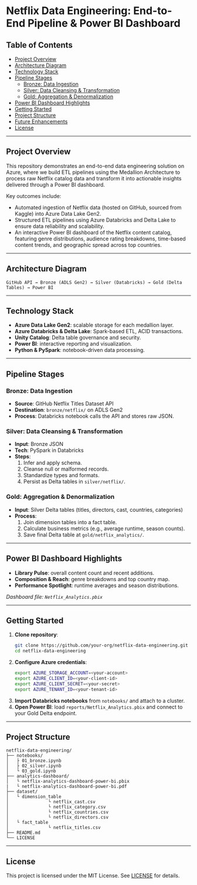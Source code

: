 
# Netflix Data Engineering: End-to-End Pipeline & Power BI Dashboard

## Table of Contents
- [Project Overview](#project-overview)
- [Architecture Diagram](#architecture-diagram)
- [Technology Stack](#technology-stack)
- [Pipeline Stages](#pipeline-stages)
  - [Bronze: Data Ingestion](#bronze-data-ingestion)
  - [Silver: Data Cleansing & Transformation](#silver-data-cleansing--transformation)
  - [Gold: Aggregation & Denormalization](#gold-aggregation--denormalization)
- [Power BI Dashboard Highlights](#power-bi-dashboard-highlights)
- [Getting Started](#getting-started)
- [Project Structure](#project-structure)
- [Future Enhancements](#future-enhancements)
- [License](#license)

---

## Project Overview
This repository demonstrates an end-to-end data engineering solution on Azure, where we build ETL pipelines using the Medallion Architecture to process raw Netflix catalog data and transform it into actionable insights delivered through a Power BI dashboard.

Key outcomes include:
- Automated ingestion of Netflix data (hosted on GitHub, sourced from Kaggle) into Azure Data Lake Gen2.
- Structured ETL pipelines using Azure Databricks and Delta Lake to ensure data reliability and scalability.
- An interactive Power BI dashboard of the Netflix content catalog, featuring genre distributions, audience rating breakdowns, time-based content trends, and geographic spread across top countries.

---

## Architecture Diagram
```
GitHub API → Bronze (ADLS Gen2) → Silver (Databricks) → Gold (Delta Tables) → Power BI
```
<!-- Consider replacing this ASCII art with an actual diagram image. -->

---

## Technology Stack
- **Azure Data Lake Gen2**: scalable storage for each medallion layer.
- **Azure Databricks & Delta Lake**: Spark-based ETL, ACID transactions.
- **Unity Catalog**: Delta table governance and security.
- **Power BI**: interactive reporting and visualization.
- **Python & PySpark**: notebook-driven data processing.

---

## Pipeline Stages

### Bronze: Data Ingestion  
- **Source**: GitHub Netflix Titles Dataset API  
- **Destination**: `bronze/netflix/` on ADLS Gen2  
- **Process**: Databricks notebook calls the API and stores raw JSON.  

### Silver: Data Cleansing & Transformation  
- **Input**: Bronze JSON  
- **Tech**: PySpark in Databricks  
- **Steps**:
  1. Infer and apply schema.  
  2. Cleanse null or malformed records.  
  3. Standardize types and formats.  
  4. Persist as Delta tables in `silver/netflix/`.  

### Gold: Aggregation & Denormalization  
- **Input**: Silver Delta tables (titles, directors, cast, countries, categories)  
- **Process**:
  1. Join dimension tables into a fact table.  
  2. Calculate business metrics (e.g., average runtime, season counts).  
  3. Save final Delta table at `gold/netflix_analytics/`.  

---

## Power BI Dashboard Highlights
- **Library Pulse**: overall content count and recent additions.  
- **Composition & Reach**: genre breakdowns and top country map.  
- **Performance Spotlight**: runtime averages and season distributions.  

*Dashboard file: `Netflix_Analytics.pbix`*

---

## Getting Started

1. **Clone repository**:
   ```bash
   git clone https://github.com/your-org/netflix-data-engineering.git
   cd netflix-data-engineering
   ```
2. **Configure Azure credentials**:
   ```bash
   export AZURE_STORAGE_ACCOUNT=<your-account>
   export AZURE_CLIENT_ID=<your-client-id>
   export AZURE_CLIENT_SECRET=<your-secret>
   export AZURE_TENANT_ID=<your-tenant-id>
   ```
3. **Import Databricks notebooks** from `notebooks/` and attach to a cluster.
4. **Open Power BI**: load `reports/Netflix_Analytics.pbix` and connect to your Gold Delta endpoint.

---

## Project Structure
```
netflix-data-engineering/
├── notebooks/        
│   ├ 01_bronze.ipynb
│   ├ 02_silver.ipynb
│   └ 03_gold.ipynb
├── analytics-dashboard/          
│   └ netflix-analytics-dashboard-power-bi.pbix
|   └ netflix-analytics-dashboard-power-bi.pdf
├── dataset/             
│   └ dimension_table
│               └ netflix_cast.csv
│               └ netflix_category.csv
│               └ netflix_countries.csv
│               └ netflix_directors.csv
│   └ fact_table
│               └ netflix_titles.csv
├── README.md
└── LICENSE
```

---

## License
This project is licensed under the MIT License. See [LICENSE](LICENSE) for details.
